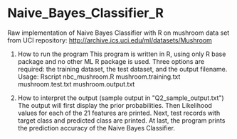 Naive_Bayes_Classifier_R
========================

Raw implementation of Naive Bayes Classifier with R on mushroom data set from UCI repository: 
http://archive.ics.uci.edu/ml/datasets/Mushroom

1. How to run the program
This program is written in R, using only R base package and no other ML R package is used. 
Three options are required: the training dataset, the test dataset, and the output filename.
Usage: Rscript nbc_mushroom.R mushroom.training.txt mushroom.test.txt mushroom.output.txt

2. How to interpret the output (sample output in "Q2_sample_output.txt")
The output will first display the prior probabilities.
Then Likelihood values for each of the 21 features are printed. 
Next, test records with target class and predicted class are printed. 
At last, the program prints the prediction accuracy of the Naive Bayes Classifier. 
